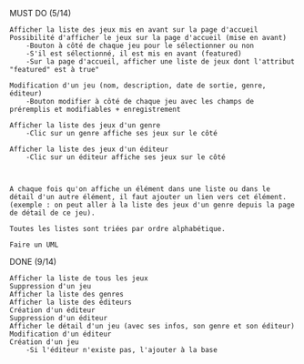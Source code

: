 MUST DO (5/14)

    Afficher la liste des jeux mis en avant sur la page d'accueil
    Possibilité d'afficher le jeux sur la page d'accueil (mise en avant)
        -Bouton à côté de chaque jeu pour le sélectionner ou non
        -S'il est sélectionné, il est mis en avant (featured)
        -Sur la page d'accueil, afficher une liste de jeux dont l'attribut "featured" est à true"

    Modification d'un jeu (nom, description, date de sortie, genre, éditeur)
        -Bouton modifier à côté de chaque jeu avec les champs de préremplis et modifiables + enregistrement

    Afficher la liste des jeux d'un genre
        -Clic sur un genre affiche ses jeux sur le côté

    Afficher la liste des jeux d'un éditeur
        -Clic sur un éditeur affiche ses jeux sur le côté



    A chaque fois qu'on affiche un élément dans une liste ou dans le détail d'un autre élément, il faut ajouter un lien vers cet élément. (exemple : on peut aller à la liste des jeux d'un genre depuis la page de détail de ce jeu).

    Toutes les listes sont triées par ordre alphabétique.

    Faire un UML

    

DONE (9/14)

    Afficher la liste de tous les jeux
    Suppression d'un jeu
    Afficher la liste des genres
    Afficher la liste des éditeurs
    Création d'un éditeur
    Suppression d'un éditeur    
    Afficher le détail d'un jeu (avec ses infos, son genre et son éditeur)
    Modification d'un éditeur
    Création d'un jeu
        -Si l'éditeur n'existe pas, l'ajouter à la base

